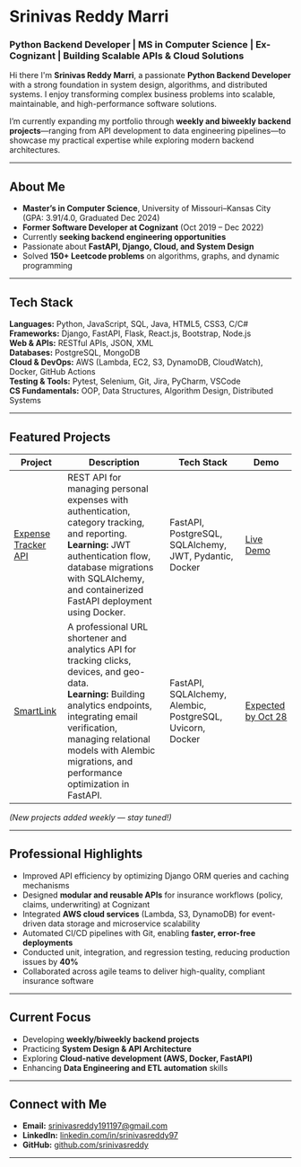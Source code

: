 # Srinivas Reddy Marri

### Python Backend Developer | MS in Computer Science | Ex-Cognizant | Building Scalable APIs & Cloud Solutions

Hi there I'm **Srinivas Reddy Marri**, a passionate **Python Backend Developer** with a strong foundation in system design, algorithms, and distributed systems. I enjoy transforming complex business problems into scalable, maintainable, and high-performance software solutions.

I’m currently expanding my portfolio through **weekly and biweekly backend projects**—ranging from API development to data engineering pipelines—to showcase my practical expertise while exploring modern backend architectures.

---

## About Me

- **Master’s in Computer Science**, University of Missouri–Kansas City (GPA: 3.91/4.0, Graduated Dec 2024)  
- **Former Software Developer at Cognizant** (Oct 2019 – Dec 2022)  
- Currently **seeking backend engineering opportunities**  
- Passionate about **FastAPI, Django, Cloud, and System Design**  
- Solved **150+ Leetcode problems** on algorithms, graphs, and dynamic programming  

---

## Tech Stack

**Languages:** Python, JavaScript, SQL, Java, HTML5, CSS3, C/C#  
**Frameworks:** Django, FastAPI, Flask, React.js, Bootstrap, Node.js  
**Web & APIs:** RESTful APIs, JSON, XML  
**Databases:** PostgreSQL, MongoDB  
**Cloud & DevOps:** AWS (Lambda, EC2, S3, DynamoDB, CloudWatch), Docker, GitHub Actions  
**Testing & Tools:** Pytest, Selenium, Git, Jira, PyCharm, VSCode  
**CS Fundamentals:** OOP, Data Structures, Algorithm Design, Distributed Systems  

---

## Featured Projects

| Project | Description | Tech Stack | Demo |
|----------|--------------|-------------|-------|
| [Expense Tracker API](https://github.com/iam-Srini/Expense_Tracker_Api.git) | REST API for managing personal expenses with authentication, category tracking, and reporting. <br> **Learning:** JWT authentication flow, database migrations with SQLAlchemy, and containerized FastAPI deployment using Docker. | FastAPI, PostgreSQL, SQLAlchemy, JWT, Pydantic, Docker | [Live Demo](https://expense-tracker-api-i88y.onrender.com) |
| [SmartLink](https://github.com/iam-Srini/SmartLink.git) | A professional URL shortener and analytics API for tracking clicks, devices, and geo-data. <br> **Learning:** Building analytics endpoints, integrating email verification, managing relational models with Alembic migrations, and performance optimization in FastAPI. | FastAPI, SQLAlchemy, Alembic, PostgreSQL, Uvicorn, Docker | [Expected by Oct 28](#) |



*(New projects added weekly — stay tuned!)*

---

## Professional Highlights

- Improved API efficiency by optimizing Django ORM queries and caching mechanisms  
- Designed **modular and reusable APIs** for insurance workflows (policy, claims, underwriting) at Cognizant  
- Integrated **AWS cloud services** (Lambda, S3, DynamoDB) for event-driven data storage and microservice scalability  
- Automated CI/CD pipelines with Git, enabling **faster, error-free deployments**  
- Conducted unit, integration, and regression testing, reducing production issues by **40%**  
- Collaborated across agile teams to deliver high-quality, compliant insurance software  

---

## Current Focus

- Developing **weekly/biweekly backend projects**  
- Practicing **System Design & API Architecture**  
- Exploring **Cloud-native development (AWS, Docker, FastAPI)**  
- Enhancing **Data Engineering and ETL automation** skills  

---

## Connect with Me

- **Email:** [srinivasreddy191197@gmail.com](mailto:srinivasreddy191197@gmail.com)  
- **LinkedIn:** [linkedin.com/in/srinivasreddy97](https://linkedin.com/in/srinivasreddy97)  
- **GitHub:** [github.com/srinivasreddy](https://github.com/iam-Srini)

---
